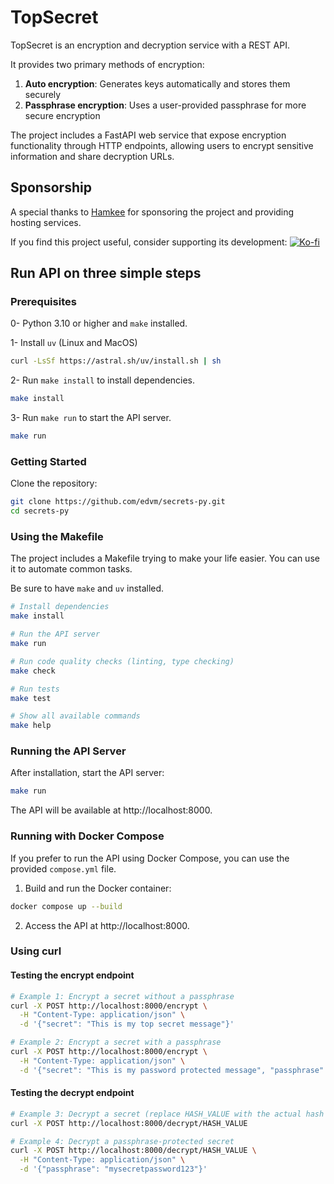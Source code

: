 # TopSecret

TopSecret is an encryption and decryption service with a REST API.

It provides two primary methods of encryption:

1. **Auto encryption**: Generates keys automatically and stores them securely
2. **Passphrase encryption**: Uses a user-provided passphrase for more secure encryption

The project includes a FastAPI web service that expose encryption functionality through HTTP endpoints, allowing users to encrypt sensitive information and share decryption URLs.

## Sponsorship

A special thanks to [Hamkee](https://hamkee.net/) for sponsoring the project and providing hosting services.

If you find this project useful, consider supporting its development:
[![Ko-fi](https://img.shields.io/badge/Ko--fi-Donate-blue?style=social)](https://ko-fi.com/edvmfoss)


## Run API on three simple steps 

### Prerequisites

0- Python 3.10 or higher and `make` installed.

1- Install `uv` (Linux and MacOS)
```bash
curl -LsSf https://astral.sh/uv/install.sh | sh
```

2- Run `make install` to install dependencies.
```bash
make install
```

3- Run `make run` to start the API server.
```bash
make run
```

### Getting Started

Clone the repository:

```bash
git clone https://github.com/edvm/secrets-py.git
cd secrets-py
```

### Using the Makefile

The project includes a Makefile trying to make your life easier. You can use it to automate common tasks.

Be sure to have `make` and `uv` installed.

```bash
# Install dependencies
make install

# Run the API server
make run

# Run code quality checks (linting, type checking)
make check

# Run tests
make test

# Show all available commands
make help
```

### Running the API Server

After installation, start the API server:

```bash
make run
```

The API will be available at http://localhost:8000.

### Running with Docker Compose
If you prefer to run the API using Docker Compose, you can use the provided `compose.yml` file.
1. Build and run the Docker container:

```bash
docker compose up --build
```
2. Access the API at http://localhost:8000.

### Using curl

#### Testing the encrypt endpoint
```sh
# Example 1: Encrypt a secret without a passphrase
curl -X POST http://localhost:8000/encrypt \
  -H "Content-Type: application/json" \
  -d '{"secret": "This is my top secret message"}'

# Example 2: Encrypt a secret with a passphrase
curl -X POST http://localhost:8000/encrypt \
  -H "Content-Type: application/json" \
  -d '{"secret": "This is my password protected message", "passphrase": "mysecretpassword123"}'
```

#### Testing the decrypt endpoint
```sh
# Example 3: Decrypt a secret (replace HASH_VALUE with the actual hash from the encrypt response)
curl -X POST http://localhost:8000/decrypt/HASH_VALUE

# Example 4: Decrypt a passphrase-protected secret
curl -X POST http://localhost:8000/decrypt/HASH_VALUE \
  -H "Content-Type: application/json" \
  -d '{"passphrase": "mysecretpassword123"}'
```